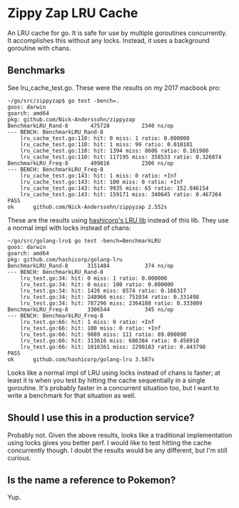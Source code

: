 # Zippy Zap LRU Cache
An LRU cache for go. It is safe for use by multiple goroutines concurrently.
It accomplishes this without any locks. Instead, it uses a background goroutine
with chans.

## Benchmarks
See lru_cache_test.go. These were the results on my 2017 macbook pro:
```
~/go/src/zippyzap$ go test -bench=.
goos: darwin
goarch: amd64
pkg: github.com/Nick-Anderssohn/zippyzap
BenchmarkLRU_Rand-8   	  475728	      2340 ns/op
--- BENCH: BenchmarkLRU_Rand-8
    lru_cache_test.go:110: hit: 0 miss: 1 ratio: 0.000000
    lru_cache_test.go:110: hit: 1 miss: 99 ratio: 0.010101
    lru_cache_test.go:110: hit: 1394 miss: 8606 ratio: 0.161980
    lru_cache_test.go:110: hit: 117195 miss: 358533 ratio: 0.326874
BenchmarkLRU_Freq-8   	  499816	      2306 ns/op
--- BENCH: BenchmarkLRU_Freq-8
    lru_cache_test.go:143: hit: 1 miss: 0 ratio: +Inf
    lru_cache_test.go:143: hit: 100 miss: 0 ratio: +Inf
    lru_cache_test.go:143: hit: 9935 miss: 65 ratio: 152.846154
    lru_cache_test.go:143: hit: 159171 miss: 340645 ratio: 0.467264
PASS
ok  	github.com/Nick-Anderssohn/zippyzap	2.552s

```
These are the results using [hashicorp's LRU lib](https://github.com/hashicorp/golang-lru)
instead of this lib. They use a normal impl with locks instead of chans:
```
~/go/src/golang-lru$ go test -bench=BenchmarkLRU
goos: darwin
goarch: amd64
pkg: github.com/hashicorp/golang-lru
BenchmarkLRU_Rand-8   	 3151484	       374 ns/op
--- BENCH: BenchmarkLRU_Rand-8
    lru_test.go:34: hit: 0 miss: 1 ratio: 0.000000
    lru_test.go:34: hit: 0 miss: 100 ratio: 0.000000
    lru_test.go:34: hit: 1426 miss: 8574 ratio: 0.166317
    lru_test.go:34: hit: 248966 miss: 751034 ratio: 0.331498
    lru_test.go:34: hit: 787296 miss: 2364188 ratio: 0.333009
BenchmarkLRU_Freq-8   	 3306544	       345 ns/op
--- BENCH: BenchmarkLRU_Freq-8
    lru_test.go:66: hit: 1 miss: 0 ratio: +Inf
    lru_test.go:66: hit: 100 miss: 0 ratio: +Inf
    lru_test.go:66: hit: 9889 miss: 111 ratio: 89.090090
    lru_test.go:66: hit: 313616 miss: 686384 ratio: 0.456910
    lru_test.go:66: hit: 1016361 miss: 2290183 ratio: 0.443790
PASS
ok  	github.com/hashicorp/golang-lru	3.587s
```
Looks like a normal impl of LRU using locks instead of chans is faster; at least it
is when you test by hitting the cache sequentially in a single goroutine. It's probably
faster in a concurrent situation too, but I want to write a benchmark for that situation
as well.

## Should I use this in a production service?
Probably not. Given the above results, looks like a traditional implementation using
locks gives you better perf. I would like to test hitting the cache concurrently
though. I doubt the results would be any different, but I'm still curious.

## Is the name a reference to Pokemon?
Yup.